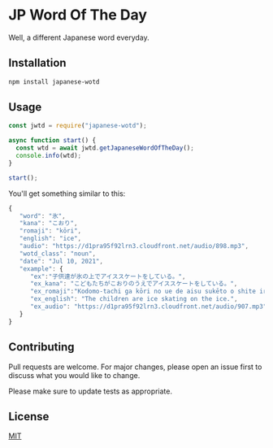 # JP Word Of The Day

Well, a different Japanese word everyday.

## Installation

```bash
npm install japanese-wotd
```

## Usage

```js
const jwtd = require("japanese-wotd");

async function start() {
  const wtd = await jwtd.getJapaneseWordOfTheDay();
  console.info(wtd);
}

start();
```

You'll get something similar to this:

```js
{
   "word": "氷",
   "kana": "こおり",
   "romaji": "kōri",
   "english": "ice",
   "audio": "https://d1pra95f92lrn3.cloudfront.net/audio/898.mp3",
   "wotd_class": "noun",
   "date": "Jul 10, 2021",
   "example": {
      "ex":"子供達が氷の上でアイススケートをしている。",
      "ex_kana": "こどもたちがこおりのうえでアイススケートをしている。",
      "ex_romaji":"Kodomo-tachi ga kōri no ue de aisu sukēto o shite iru.",
      "ex_english": "The children are ice skating on the ice.",
      "ex_audio": "https://d1pra95f92lrn3.cloudfront.net/audio/907.mp3"
   }
}
```

## Contributing

Pull requests are welcome. For major changes, please open an issue first to discuss what you would like to change.

Please make sure to update tests as appropriate.

## License

[MIT](https://choosealicense.com/licenses/mit/)
